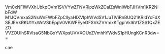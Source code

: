 Vm0xNFlWVXhUbkpOVm1SVVYwZFNVRlpzWkZOalZsWnlWbFJHVm1KR2NIbFdW
M1JQVmxaS2NsWnFWbFZpClIyaHlXVlphWVdSV1JuTlViRnBUQ21KRldYcFdX
SEJEVkRKU1YxWnVSbEppV0VKWFEyeGFSVkZVVmxKTgpiVkl6V1ZSS1QxZEZO
VVZOUlhSRVlsaG5NbGxYWXpsUVVXOUxZVmhhYWdvS1pHUngKCnR3dw==

cne